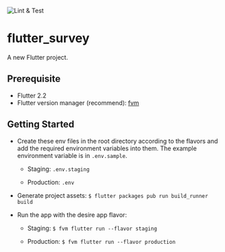 ![Lint & Test](https://github.com/luongvo/flutter-survey/actions/workflows/test.yml/badge.svg)

# flutter_survey

A new Flutter project.

## Prerequisite

- Flutter 2.2
- Flutter version manager (recommend): [fvm](https://fvm.app/)

## Getting Started

- Create these env files in the root directory according to the flavors and add the required environment variables into
  them. The example environment variable is in `.env.sample`.

  - Staging: `.env.staging`

  - Production: `.env`

- Generate project assets: `$ flutter packages pub run build_runner build`

- Run the app with the desire app flavor:

  - Staging: `$ fvm flutter run --flavor staging`

  - Production: `$ fvm flutter run --flavor production`
